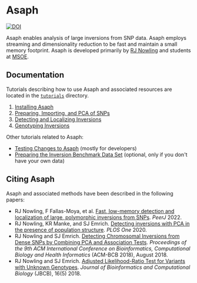 # Asaph
[![DOI](https://zenodo.org/badge/42882932.svg)](https://zenodo.org/badge/latestdoi/42882932)

Asaph enables analysis of large inversions from SNP data.  Asaph employs streaming and dimensionality reduction to be fast and maintain a small memory footprint.  Asaph is developed primarily by [RJ Nowling](http://rnowling.github.io/) and students at [MSOE](https://msoe.edu).

## Documentation
Tutorials describing how to use Asaph and associated resources  are located in the [`tutorials`](tutorials/README.md) directory.

1. [Installing Asaph](tutorials/installing-asaph.md)
1. [Preparing, Importing, and PCA of SNPs](tutorials/pca.md)
1. [Detecting and Localizing Inversions](tutorials/localizing-inversions.md)
1. [Genotyping Inversions](tutorials/genotyping-inversions.md)

Other tutorials related to Asaph:

* [Testing Changes to Asaph](tutorials/testing-asaph.md) (mostly for developers)
* [Preparing the Inversion Benchmark Data Set](inversion-benchmark/README.md) (optional, only if you don't have your own data)

## Citing Asaph
Asaph and associated methods have been described in the following papers:

* RJ Nowling, F Fallas-Moya, et al. [Fast, low-memory detection and localization of large, polymorphic inversions from SNPs](https://peerj.com/articles/12831/). *PeerJ* 2022.
* RJ Nowling, KR Manke, and SJ Emrich. [Detecting inversions with PCA in the presence of population structure](https://journals.plos.org/plosone/article?id=10.1371/journal.pone.0240429). *PLOS One* 2020.
* RJ Nowling and SJ Emrich. [Detecting Chromosomal Inversions from Dense SNPs by Combining PCA and Association Tests](/publications/ACMBCB_2018.pdf). *Proceedings of the 9th ACM International Conference on Bioinformatics, Computational Biology and Health Informatics* (ACM-BCB 2018), August 2018.
* RJ Nowling and SJ Emrich. [Adjusted Likelihood-Ratio Test for Variants with Unknown Genotypes](https://www.worldscientific.com/doi/10.1142/S0219720018400206). *Journal of Bioinformatics and Computational Biology* (JBCB), 16(5) 2018.


